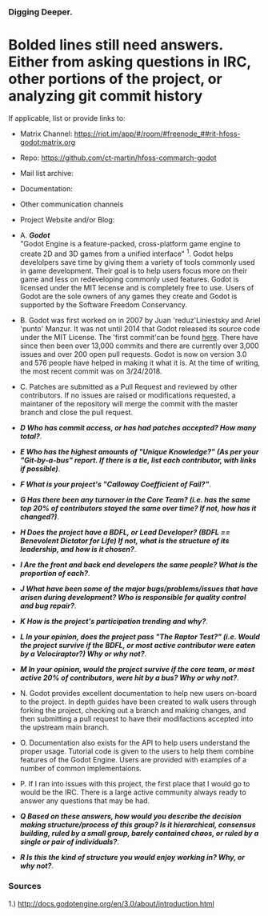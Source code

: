 ### Digging Deeper.
# Bolded lines still need answers. Either from asking questions in IRC, other portions of the project, or analyzing git commit history
If applicable, list or provide links to:

  * Matrix Channel: https://riot.im/app/#/room/#freenode_##rit-hfoss-godot:matrix.org
  * Repo: https://github.com/ct-martin/hfoss-commarch-godot
  * Mail list archive: 
  * Documentation:
  * Other communication channels
  * Project Website and/or Blog: 

  * A.  ***Godot*** <br>
        "Godot Engine is a feature-packed, cross-platform game engine to create 2D and 3D games from a unified interface" <sup>1</sup>. Godot helps develolpers save time by giving them a variety of tools commonly used in game development. Their goal is to help users focus more on their game and less on redeveloping commonly used features. Godot is licensed under the MIT lecense and is completely free to use. Users of Godot are the sole owners of any games they create and Godot is supported by the Software Freedom Conservancy. 
  * B.  Godot was first worked on in 2007 by Juan 'reduz'Liniestsky and Ariel 'punto' Manzur. It was not until 2014 that Godot released its source code under the MIT License. The 'first commit'can be found [here](https://github.com/godotengine/godot/tree/0e49da1687bc8192ed210947da52c9e5c5f301bb). There have since then been over 13,000 commits and there are currently over 3,000 issues and over 200 open pull requests. Godot is now on version 3.0 and 576 people have helped in making it what it is. At the time of writing, the most recent commit was on 3/24/2018.  
  * C.  Patches are submitted as a Pull Request and reviewed by other contributors. If no issues are raised or modifications requested, a maintaner of the repository will merge the commit with the master branch and close the pull request. 
  * ***D  Who has commit access, or has had patches accepted?  How many total?***.
  * ***E  Who has the highest amounts of "Unique Knowledge?" (As per your "Git-by-a-bus" report. If there is a tie, list each contributor, with links if possible)***.
  * ***F  What is your project's "Calloway Coefficient of Fail?"***.
  * ***G  Has there been any turnover in the Core Team? (i.e. has the same top 20% of contributors stayed the same over time? If not, how has it changed?)***.
  * ***H  Does the project have a BDFL, or Lead Developer? (BDFL == Benevolent Dictator for Life) If not, what is the structure of its leadership, and how is it chosen?***.
  * ***I  Are the front and back end developers the same people? What is the proportion of each?***.
  * ***J  What have been some of the major bugs/problems/issues that have arisen during development? Who is responsible for quality control and bug repair?***.
  * ***K  How is the project's participation trending and why?***.
  * ***L  In your opinion, does the project pass "The Raptor Test?" (i.e. Would the project survive if the BDFL, or most active contributor were eaten by a Velociraptor?) Why or why not?***.
  * ***M  In your opinion, would the project survive if the core team, or most active 20% of contributors, were hit by a bus? Why or why not?***.
  * N.  Godot provides excellent documentation to help new users on-board to the project. In depth guides have been created to walk users through forking the project, checking out a branch and making changes, and then submitting a pull request to have their modifactions accepted into the upstream main branch. 
  * O.  Documentation also exists for the API to help users understand the proper usage. Tutorial code is given to the users to help them combine features of the Godot Engine. Users are provided with examples of a number of common implementaions. 
  * P.  If I ran into issues with this project, the first place that I would go to would be the IRC. There is a large active community always ready to answer any questions that may be had. 
  * ***Q  Based on these answers, how would you describe the decision making structure/process of this group?  Is it hierarchical, consensus building, ruled by a small group, barely contained chaos, or ruled by a single or pair of individuals?***.
  * ***R  Is this the kind of structure you would enjoy working in? Why, or why not?***.
  
  ### Sources
  1.) http://docs.godotengine.org/en/3.0/about/introduction.html
